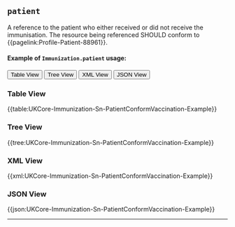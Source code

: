 ## `patient`

A reference to the patient who either received or did not receive the immunisation. The resource being referenced SHOULD conform to {{pagelink:Profile-Patient-88961}}.

#### Example of `Immunization.patient` usage:
<div class="tab">
 <button class="tablinks active" onclick="openTab(event, 'Table View')">Table View</button>
  <button class="tablinks" onclick="openTab(event, 'Tree View')">Tree View</button>
  <button class="tablinks" onclick="openTab(event, 'XML View')">XML View</button>
  <button class="tablinks" onclick="openTab(event, 'JSON View')">JSON View</button>
</div>

<div id="Table View" class="tabcontent" style="display:block">
  <h3>Table View</h3>
{{table:UKCore-Immunization-Sn-PatientConformVaccination-Example}}
</div>

<div id="Tree View" class="tabcontent">
  <h3>Tree View</h3>
{{tree:UKCore-Immunization-Sn-PatientConformVaccination-Example}}
</div>

<div id="XML View" class="tabcontent">
  <h3>XML View</h3>
{{xml:UKCore-Immunization-Sn-PatientConformVaccination-Example}}
</div>

<div id="JSON View" class="tabcontent">
  <h3>JSON View</h3>
{{json:UKCore-Immunization-Sn-PatientConformVaccination-Example}}
</div>

---